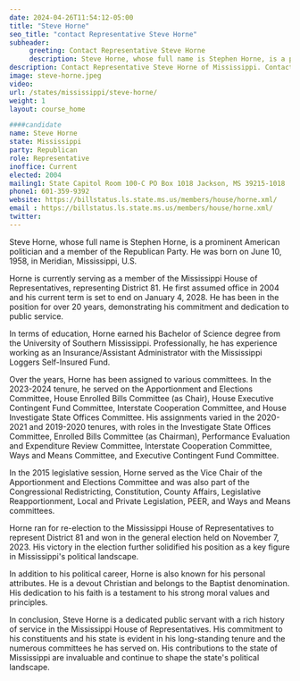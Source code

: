 ```yaml
---
date: 2024-04-26T11:54:12-05:00
title: "Steve Horne"
seo_title: "contact Representative Steve Horne"
subheader:
     greeting: Contact Representative Steve Horne
     description: Steve Horne, whose full name is Stephen Horne, is a prominent American politician and a member of the Republican Party. He was born on June 10, 1958, in Meridian, Mississippi, U.S.
description: Contact Representative Steve Horne of Mississippi. Contact information for Steve Horne includes email address, phone number, and mailing address.
image: steve-horne.jpeg
video:
url: /states/mississippi/steve-horne/
weight: 1
layout: course_home

####candidate
name: Steve Horne
state: Mississippi
party: Republican
role: Representative
inoffice: Current
elected: 2004
mailing1: State Capitol Room 100-C PO Box 1018 Jackson, MS 39215-1018
phone1: 601-359-9392
website: https://billstatus.ls.state.ms.us/members/house/horne.xml/
email : https://billstatus.ls.state.ms.us/members/house/horne.xml/
twitter: 
---
```

Steve Horne, whose full name is Stephen Horne, is a prominent American politician and a member of the Republican Party. He was born on June 10, 1958, in Meridian, Mississippi, U.S.

Horne is currently serving as a member of the Mississippi House of Representatives, representing District 81. He first assumed office in 2004 and his current term is set to end on January 4, 2028. He has been in the position for over 20 years, demonstrating his commitment and dedication to public service.

In terms of education, Horne earned his Bachelor of Science degree from the University of Southern Mississippi. Professionally, he has experience working as an Insurance/Assistant Administrator with the Mississippi Loggers Self-Insured Fund.

Over the years, Horne has been assigned to various committees. In the 2023-2024 tenure, he served on the Apportionment and Elections Committee, House Enrolled Bills Committee (as Chair), House Executive Contingent Fund Committee, Interstate Cooperation Committee, and House Investigate State Offices Committee. His assignments varied in the 2020-2021 and 2019-2020 tenures, with roles in the Investigate State Offices Committee, Enrolled Bills Committee (as Chairman), Performance Evaluation and Expenditure Review Committee, Interstate Cooperation Committee, Ways and Means Committee, and Executive Contingent Fund Committee.

In the 2015 legislative session, Horne served as the Vice Chair of the Apportionment and Elections Committee and was also part of the Congressional Redistricting, Constitution, County Affairs, Legislative Reapportionment, Local and Private Legislation, PEER, and Ways and Means committees.

Horne ran for re-election to the Mississippi House of Representatives to represent District 81 and won in the general election held on November 7, 2023. His victory in the election further solidified his position as a key figure in Mississippi's political landscape.

In addition to his political career, Horne is also known for his personal attributes. He is a devout Christian and belongs to the Baptist denomination. His dedication to his faith is a testament to his strong moral values and principles.

In conclusion, Steve Horne is a dedicated public servant with a rich history of service in the Mississippi House of Representatives. His commitment to his constituents and his state is evident in his long-standing tenure and the numerous committees he has served on. His contributions to the state of Mississippi are invaluable and continue to shape the state's political landscape.

